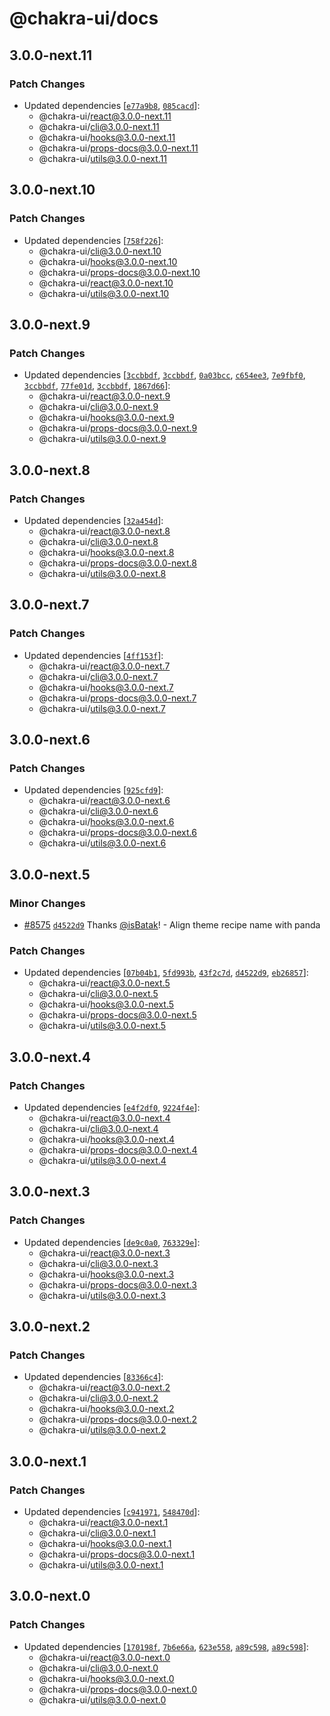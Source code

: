 # @chakra-ui/docs

## 3.0.0-next.11

### Patch Changes

- Updated dependencies
  [[`e77a9b8`](https://github.com/chakra-ui/chakra-ui/commit/e77a9b81ecd765d0b0963e5f847a867dfd506363),
  [`085cacd`](https://github.com/chakra-ui/chakra-ui/commit/085cacdef4dbc853609d2930ca01382599df705c)]:
  - @chakra-ui/react@3.0.0-next.11
  - @chakra-ui/cli@3.0.0-next.11
  - @chakra-ui/hooks@3.0.0-next.11
  - @chakra-ui/props-docs@3.0.0-next.11
  - @chakra-ui/utils@3.0.0-next.11

## 3.0.0-next.10

### Patch Changes

- Updated dependencies
  [[`758f226`](https://github.com/chakra-ui/chakra-ui/commit/758f226e941e4ac9b644a5ab5a4900c2db728c28)]:
  - @chakra-ui/cli@3.0.0-next.10
  - @chakra-ui/hooks@3.0.0-next.10
  - @chakra-ui/props-docs@3.0.0-next.10
  - @chakra-ui/react@3.0.0-next.10
  - @chakra-ui/utils@3.0.0-next.10

## 3.0.0-next.9

### Patch Changes

- Updated dependencies
  [[`3ccbbdf`](https://github.com/chakra-ui/chakra-ui/commit/3ccbbdff6e9c48350461358fb898ea1a8a166c08),
  [`3ccbbdf`](https://github.com/chakra-ui/chakra-ui/commit/3ccbbdff6e9c48350461358fb898ea1a8a166c08),
  [`0a03bcc`](https://github.com/chakra-ui/chakra-ui/commit/0a03bcc602f36b2901f53e4e03e6498d28bd8fa6),
  [`c654ee3`](https://github.com/chakra-ui/chakra-ui/commit/c654ee31fff590be2ec132a30deb2be399af7035),
  [`7e9fbf0`](https://github.com/chakra-ui/chakra-ui/commit/7e9fbf06db6286220451ba9c4d0784e4e4be3dac),
  [`3ccbbdf`](https://github.com/chakra-ui/chakra-ui/commit/3ccbbdff6e9c48350461358fb898ea1a8a166c08),
  [`77fe01d`](https://github.com/chakra-ui/chakra-ui/commit/77fe01d3de6e07936998acce37d6f2e7d34c25ed),
  [`3ccbbdf`](https://github.com/chakra-ui/chakra-ui/commit/3ccbbdff6e9c48350461358fb898ea1a8a166c08),
  [`1867d66`](https://github.com/chakra-ui/chakra-ui/commit/1867d6628fa83c97eba5a30c7bf4238dd2c20c09)]:
  - @chakra-ui/react@3.0.0-next.9
  - @chakra-ui/cli@3.0.0-next.9
  - @chakra-ui/hooks@3.0.0-next.9
  - @chakra-ui/props-docs@3.0.0-next.9
  - @chakra-ui/utils@3.0.0-next.9

## 3.0.0-next.8

### Patch Changes

- Updated dependencies
  [[`32a454d`](https://github.com/chakra-ui/chakra-ui/commit/32a454d0c2ffc67a9f09210d591f68b052e889e9)]:
  - @chakra-ui/react@3.0.0-next.8
  - @chakra-ui/cli@3.0.0-next.8
  - @chakra-ui/hooks@3.0.0-next.8
  - @chakra-ui/props-docs@3.0.0-next.8
  - @chakra-ui/utils@3.0.0-next.8

## 3.0.0-next.7

### Patch Changes

- Updated dependencies
  [[`4ff153f`](https://github.com/chakra-ui/chakra-ui/commit/4ff153fd9b449d3e43561b7daceaadfe3c925b08)]:
  - @chakra-ui/react@3.0.0-next.7
  - @chakra-ui/cli@3.0.0-next.7
  - @chakra-ui/hooks@3.0.0-next.7
  - @chakra-ui/props-docs@3.0.0-next.7
  - @chakra-ui/utils@3.0.0-next.7

## 3.0.0-next.6

### Patch Changes

- Updated dependencies
  [[`925cfd9`](https://github.com/chakra-ui/chakra-ui/commit/925cfd99ce0a09c4145b81c17605e882c4aa1840)]:
  - @chakra-ui/react@3.0.0-next.6
  - @chakra-ui/cli@3.0.0-next.6
  - @chakra-ui/hooks@3.0.0-next.6
  - @chakra-ui/props-docs@3.0.0-next.6
  - @chakra-ui/utils@3.0.0-next.6

## 3.0.0-next.5

### Minor Changes

- [#8575](https://github.com/chakra-ui/chakra-ui/pull/8575)
  [`d4522d9`](https://github.com/chakra-ui/chakra-ui/commit/d4522d92bca44a79baa404340426b2783d283e2e)
  Thanks [@isBatak](https://github.com/isBatak)! - Align theme recipe name with
  panda

### Patch Changes

- Updated dependencies
  [[`07b04b1`](https://github.com/chakra-ui/chakra-ui/commit/07b04b1c506995f6f276f5f80a93d09d89b92fce),
  [`5fd993b`](https://github.com/chakra-ui/chakra-ui/commit/5fd993bfbfd82f340646b3aa55fccc4d633834a7),
  [`43f2c7d`](https://github.com/chakra-ui/chakra-ui/commit/43f2c7d857c8fe3cab911891200fdc75d1aa782d),
  [`d4522d9`](https://github.com/chakra-ui/chakra-ui/commit/d4522d92bca44a79baa404340426b2783d283e2e),
  [`eb26857`](https://github.com/chakra-ui/chakra-ui/commit/eb2685735e25d6790d14d28653c792b9572c080e)]:
  - @chakra-ui/react@3.0.0-next.5
  - @chakra-ui/cli@3.0.0-next.5
  - @chakra-ui/hooks@3.0.0-next.5
  - @chakra-ui/props-docs@3.0.0-next.5
  - @chakra-ui/utils@3.0.0-next.5

## 3.0.0-next.4

### Patch Changes

- Updated dependencies
  [[`e4f2df0`](https://github.com/chakra-ui/chakra-ui/commit/e4f2df05a44d39cb951193cad771bc3f6f917bf2),
  [`9224f4e`](https://github.com/chakra-ui/chakra-ui/commit/9224f4e16299ab6eee7dbc9b1ba3bc6723f00046)]:
  - @chakra-ui/react@3.0.0-next.4
  - @chakra-ui/cli@3.0.0-next.4
  - @chakra-ui/hooks@3.0.0-next.4
  - @chakra-ui/props-docs@3.0.0-next.4
  - @chakra-ui/utils@3.0.0-next.4

## 3.0.0-next.3

### Patch Changes

- Updated dependencies
  [[`de9c0a0`](https://github.com/chakra-ui/chakra-ui/commit/de9c0a0d78f70db1fb246ea8ec377e57e10919e7),
  [`763329e`](https://github.com/chakra-ui/chakra-ui/commit/763329ebdca2a9d4b7295d94fff3d2265a793c99)]:
  - @chakra-ui/react@3.0.0-next.3
  - @chakra-ui/cli@3.0.0-next.3
  - @chakra-ui/hooks@3.0.0-next.3
  - @chakra-ui/props-docs@3.0.0-next.3
  - @chakra-ui/utils@3.0.0-next.3

## 3.0.0-next.2

### Patch Changes

- Updated dependencies
  [[`83366c4`](https://github.com/chakra-ui/chakra-ui/commit/83366c43e42d7d4d385bbb3d85051768b0e03be7)]:
  - @chakra-ui/react@3.0.0-next.2
  - @chakra-ui/cli@3.0.0-next.2
  - @chakra-ui/hooks@3.0.0-next.2
  - @chakra-ui/props-docs@3.0.0-next.2
  - @chakra-ui/utils@3.0.0-next.2

## 3.0.0-next.1

### Patch Changes

- Updated dependencies
  [[`c941971`](https://github.com/chakra-ui/chakra-ui/commit/c9419714db8b50b2cad3f478d90d4be4268da48f),
  [`548470d`](https://github.com/chakra-ui/chakra-ui/commit/548470dd4306dd39d76555e172da64fd1861fdc5)]:
  - @chakra-ui/react@3.0.0-next.1
  - @chakra-ui/cli@3.0.0-next.1
  - @chakra-ui/hooks@3.0.0-next.1
  - @chakra-ui/props-docs@3.0.0-next.1
  - @chakra-ui/utils@3.0.0-next.1

## 3.0.0-next.0

### Patch Changes

- Updated dependencies
  [[`170198f`](https://github.com/chakra-ui/chakra-ui/commit/170198fc3936ad34f8136a2da173c12d9dc3dc36),
  [`7b6e66a`](https://github.com/chakra-ui/chakra-ui/commit/7b6e66a15b08ad27e8458a009c3fb15ee738ca37),
  [`623e558`](https://github.com/chakra-ui/chakra-ui/commit/623e558ac22f84e6250387d0971aafe9713667a6),
  [`a89c598`](https://github.com/chakra-ui/chakra-ui/commit/a89c598ed822bf11efc519f8789fa7c145e3bba0),
  [`a89c598`](https://github.com/chakra-ui/chakra-ui/commit/a89c598ed822bf11efc519f8789fa7c145e3bba0)]:
  - @chakra-ui/react@3.0.0-next.0
  - @chakra-ui/cli@3.0.0-next.0
  - @chakra-ui/hooks@3.0.0-next.0
  - @chakra-ui/props-docs@3.0.0-next.0
  - @chakra-ui/utils@3.0.0-next.0
